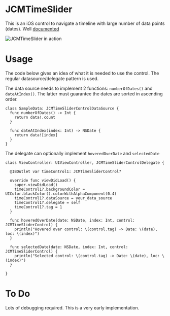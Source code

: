 JCMTimeSlider
=============

This is an iOS control to navigate a timeline with large number of data points (dates).  Well [documented](docs/index.html)

![JCMTimeSlider in action](http://jcmendez.github.io/JCMTimeSlider/images/sample.gif)

Usage
=====

The code below gives an idea of what it is needed to use the control.  The regular datasource/delegate pattern is used.

The data source needs to implement 2 functions: `numberOfDates()` and `dateAtIndex()`.  The latter must guarantee the dates are sorted in ascending order.

    class SampleData: JCMTimeSliderControlDataSource {
      func numberOfDates() -> Int {
        return data!.count
      }

      func dateAtIndex(index: Int) -> NSDate {
        return data![index]
      }
    }


The delegate can optionally implement `hoveredOverDate` and `selectedDate` 

    class ViewController: UIViewController, JCMTimeSliderControlDelegate {

      @IBOutlet var timeControl1: JCMTimeSliderControl?

      override func viewDidLoad() {
        super.viewDidLoad()
        timeControl1?.backgroundColor = UIColor.blackColor().colorWithAlphaComponent(0.4)
        timeControl1?.dataSource = your_data_source
        timeControl1?.delegate = self
        timeControl1?.tag = 1
      }

      func hoveredOverDate(date: NSDate, index: Int, control: JCMTimeSliderControl) {
        println("Hovered over control: \(control.tag) -> Date: \(date), loc: \(index)")
      }

      func selectedDate(date: NSDate, index: Int, control: JCMTimeSliderControl) {
        println("Selected control: \(control.tag) -> Date: \(date), loc: \(index)")
      }

    }






To Do
=====

Lots of debugging required.  This is a very early implementation.  